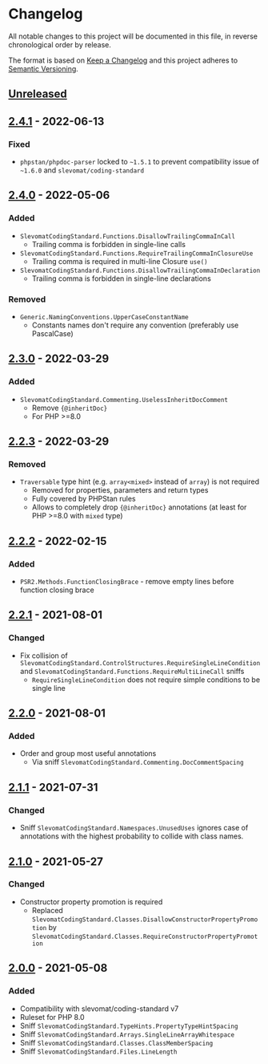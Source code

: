 # Changelog

All notable changes to this project will be documented in this file, in reverse chronological order by release.

The format is based on [Keep a Changelog](http://keepachangelog.com/en/1.0.0/)
and this project adheres to [Semantic Versioning](http://semver.org/spec/v2.0.0.html).

## [Unreleased](https://github.com/orisai/coding-standard-php/compare/2.4.1...HEAD)

## [2.4.1](https://github.com/orisai/coding-standard-php/compare/2.4.0...2.4.1) - 2022-06-13

### Fixed

- `phpstan/phpdoc-parser` locked to `~1.5.1` to prevent compatibility issue of `~1.6.0` and `slevomat/coding-standard`

## [2.4.0](https://github.com/orisai/coding-standard-php/compare/2.3.0...2.4.0) - 2022-05-06

### Added

- `SlevomatCodingStandard.Functions.DisallowTrailingCommaInCall`
	- Trailing comma is forbidden in single-line calls
- `SlevomatCodingStandard.Functions.RequireTrailingCommaInClosureUse`
	- Trailing comma is required in multi-line Closure `use()`
- `SlevomatCodingStandard.Functions.DisallowTrailingCommaInDeclaration`
	- Trailing comma is forbidden in single-line declarations

### Removed

- `Generic.NamingConventions.UpperCaseConstantName`
  - Constants names don't require any convention (preferably use PascalCase)

## [2.3.0](https://github.com/orisai/coding-standard-php/compare/2.2.3...2.3.0) - 2022-03-29

### Added

- `SlevomatCodingStandard.Commenting.UselessInheritDocComment`
    - Remove `{@inheritDoc}`
    - For PHP >=8.0

## [2.2.3](https://github.com/orisai/coding-standard-php/compare/2.2.2...2.2.3) - 2022-03-29

### Removed

- `Traversable` type hint (e.g. `array<mixed>` instead of `array`) is not required
    - Removed for properties, parameters and return types
    - Fully covered by PHPStan rules
    - Allows to completely drop `{@inheritDoc}` annotations (at least for PHP >=8.0 with `mixed` type)

## [2.2.2](https://github.com/orisai/coding-standard-php/compare/2.2.1...2.2.2) - 2022-02-15

### Added

- `PSR2.Methods.FunctionClosingBrace` - remove empty lines before function closing brace

## [2.2.1](https://github.com/orisai/coding-standard-php/compare/2.2.0...2.2.1) - 2021-08-01

### Changed

- Fix collision of `SlevomatCodingStandard.ControlStructures.RequireSingleLineCondition`
  and `SlevomatCodingStandard.Functions.RequireMultiLineCall` sniffs
    - `RequireSingleLineCondition` does not require simple conditions to be single line

## [2.2.0](https://github.com/orisai/coding-standard-php/compare/2.1.1...2.2.0) - 2021-08-01

### Added

- Order and group most useful annotations
	- Via sniff `SlevomatCodingStandard.Commenting.DocCommentSpacing`

## [2.1.1](https://github.com/orisai/coding-standard-php/compare/2.1.0...2.1.1) - 2021-07-31

### Changed

- Sniff `SlevomatCodingStandard.Namespaces.UnusedUses` ignores case of annotations with the highest probability to
  collide with class names.

## [2.1.0](https://github.com/orisai/coding-standard-php/compare/2.0.0...2.1.0) - 2021-05-27

### Changed

- Constructor property promotion is required
	- Replaced `SlevomatCodingStandard.Classes.DisallowConstructorPropertyPromotion`
	  by `SlevomatCodingStandard.Classes.RequireConstructorPropertyPromotion`

## [2.0.0](https://github.com/orisai/coding-standard-php/compare/1.2.0...2.0.0) - 2021-05-08

### Added

- Compatibility with slevomat/coding-standard v7
- Ruleset for PHP 8.0
- Sniff `SlevomatCodingStandard.TypeHints.PropertyTypeHintSpacing`
- Sniff `SlevomatCodingStandard.Arrays.SingleLineArrayWhitespace`
- Sniff `SlevomatCodingStandard.Classes.ClassMemberSpacing`
- Sniff `SlevomatCodingStandard.Files.LineLength`
